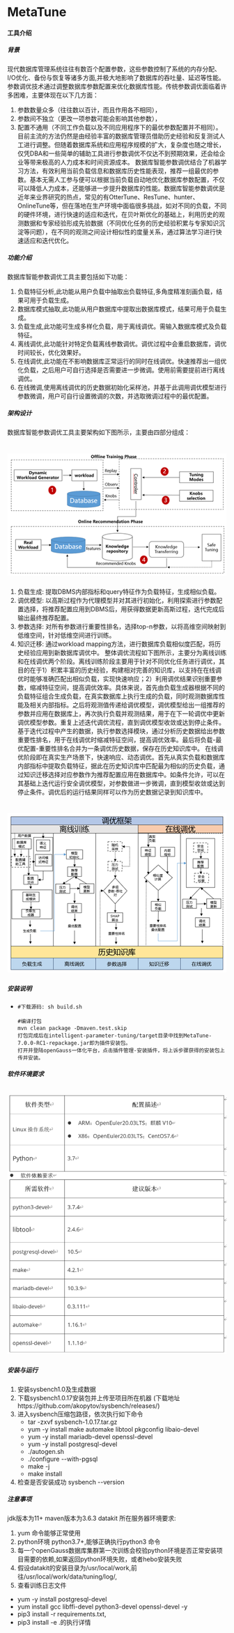 # MetaTune

#### 工具介绍
##### 背景
现代数据库管理系统往往有数百个配置参数，这些参数控制了系统的内存分配、I/O优化、备份与恢复等诸多方面,并极大地影响了数据库的吞吐量、延迟等性能。参数调优技术通过调整数据库参数配置来优化数据库性能。传统参数调优面临着许多困难，主要体现在以下几方面：
1. 参数数量众多（往往数以百计，而且作用各不相同），
2. 参数间不独立（更改一项参数可能会影响其他参数），
3. 配置不通用（不同工作负载以及不同应用程序下的最优参数配置并不相同）。目前主流的方法仍然是由经验丰富的数据库管理员借助历史经验和反复测试人工进行调整。但随着数据库系统和应用程序规模的扩大，复杂度也随之增长，仅凭DBA和一些简单的辅助工具进行参数调优不仅达不到预期效果，还会给企业等带来极高的人力成本和时间资源成本。 数据库智能参数调优结合了机器学习方法，有效利用当前负载信息和数据库历史性能表现，推荐一组最优的参数。基本无需人工参与便可以根据当前负载自动地优化数据库参数配置，不仅可以降低人力成本，还能够进一步提升数据库的性能。数据库智能参数调优是近年来业界研究的热点，常见的有OtterTune、ResTune、hunter、OnlineTune等，但在落地在生产环境中面临很多挑战，如对不同的负载，不同的硬件环境，进行快速的适应和迭代，在贝叶斯优化的基础上，利用历史的观测数据和专家经验形成先验数据（不同优化任务的历史经验积累与专家知识沉淀等问题），在不同的观测之间设计相似性的度量关系，通过算法学习进行快速适应和迭代优化。
##### 功能介绍
数据库智能参数调优工具主要包括如下功能：
1. 负载特征分析,此功能从用户负载中抽取出负载特征,多角度精准刻画负载，结果可用于负载生成。
2. 数据库模式抽取,此功能从用户数据库中提取出数据库模式，结果可用于负载生成。
3. 负载生成,此功能可生成多样化负载，用于离线调优。需输入数据库模式及负载特征。
4. 离线调优,此功能针对特定负载离线参数调优。调优过程中会重启数据库，调优时间较长，优化效果好。
5. 在线调优,此功能在不影响数据库正常运行的同时在线调优。快速推荐出一组优化负载，之后用户可自行选择是否需要进一步微调。使用前需要提前进行离线调优。
6. 在线微调,使用离线调优的历史数据初始化采样池，并基于此调用调优模型进行参数微调，用户可自行设置微调的次数，并选取微调过程中的最优配置。

##### 架构设计
数据库智能参数调优工具主要架构如下图所示，主要由四部分组成：

# <img src="./image/architecture.jpg"/>

1. 负载生成: 提取DBMS内部指标和query特征作为负载特征，生成相似负载。
2. 调优模型: 以高斯过程作为代理模型并对其进行初始化，利用探索进行参数配置选择，将推荐配置应用到DBMS后，用获得数据更新高斯过程，迭代完成后输出最终推荐配置。
3. 参数选择: 对所有参数进行重要性排名，选择top-n参数，以将高维空间映射到低维空间，针对低维空间进行训练。
4. 知识迁移: 通过workload mapping方法，进行数据库负载相似度匹配，将历史经验应用到新数据库调优中。
整体调优流程如下图所示，主要分为离线训练和在线调优两个阶段。离线训练阶段主要用于针对不同优化任务进行调优，其目的在于1）积累丰富的历史经验，构建相对完善的知识库，以支持在在线调优时能够准确匹配出相似负载，实现快速响应；2）利用调优结果识别重要参数，缩减特征空间，提高调优效率。具体来说，首先由负载生成器根据不同的负载特征组合生成负载，在真实数据库上执行生成的负载，同时观测数据库性能及相关内部指标。之后将观测值传递给调优模型，调优模型给出一组推荐的参数并应用在数据库上，再次执行负载并观测结果，用于在下一轮调优中更新调优模型参数。重复上述迭代调优流程，直到调优模型收敛或达到停止条件。基于迭代过程中产生的数据，执行参数选择模块，通过分析历史数据给出参数重要性排名，用于在线调优时缩减特征空间，提高调优效率。最后将负载-最优配置-重要性排名合并为一条调优历史数据，保存在历史知识库中。
在线调优阶段即在真实生产场景下，快速响应、动态调优。首先从真实负载和数据库内部指标中提取负载特征，据此在历史知识库中匹配最为相似的历史负载，通过知识迁移选择对应参数作为推荐配置应用在数据库中。如条件允许，可以在其基础上迭代运行安全调优模型，对参数做进一步微调，直到模型收敛或达到停止条件。调优后的运行结果同样可以作为历史数据记录到知识库中。
# <img src="./image/architecture1.jpg"/>

##### 安装说明

- ```
  #下载源码: sh build.sh
  
  #编译打包
  mvn clean package -Dmaven.test.skip
  打包完成后在intelligent-parameter-tuning/target目录中找到MetaTune-7.0.0-RC1-repackage.jar即为插件安装包。
  打开并登陆openGauss一体化平台，点击插件管理-安装插件，将上诉步骤获得的安装包上传并安装。

##### 软件环境要求
# <img src="./image/env.jpg"/>

##### 安装与运行
1. 安装sysbench1.0及生成数据
2. 下载sysbench1.0.17安装包并上传至项目所在机器 (下载地址https://github.com/akopytov/sysbench/releases/)
3. 进入sysbench压缩包路径，依次执行如下命令
      * tar -zxvf sysbench-1.0.17.tar.gz
      * yum -y install make automake libtool pkgconfig libaio-devel
      * yum -y install mariadb-devel openssl-devel
      * yum -y install postgresql-devel
      * ./autogen.sh
      * ./configure --with-pgsql
      * make -j
      * make install
4. 检查是否安装成功 sysbench --version


##### 注意事项
jdk版本为11+
maven版本为3.6.3
datakit 所在服务器环境要求:
1. yum 命令能够正常使用
2. python环境 python3.7+,能够正确执行python3 命令
3. 每一个openGauss数据库集群第一次训练会校验python环境是否正常安装项目需要的依赖,如果返回python环境失败，或者hebo安装失败
4. 假设datakit的安装目录为/usr/local/work,前往/usr/local/work/data/tuning/log/,
5. 查看训练日志文件
* yum -y install postgresql-devel
* yum install gcc libffi-devel python3-devel openssl-devel -y
* pip3 install -r requirements.txt, 
* pip3 install -e .的执行详情